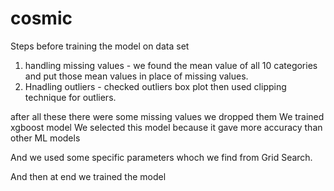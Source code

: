 # cosmic
Steps before training the model on data set
1. handling missing values - we found the mean value of all 10 categories and put those mean values in place of missing values.
2. Hnadling outliers - checked outliers box plot then used clipping technique for outliers.

after all these there were some missing values we dropped them
We trained xgboost model 
We selected this model because it gave more accuracy than other ML models

And we used some specific parameters whoch we find from Grid Search.

And then at end we trained the model

